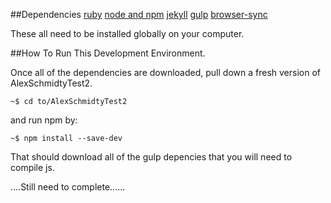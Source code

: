 ##Dependencies
[ruby](http://code.tutsplus.com/tutorials/how-to-install-ruby-on-a-mac--net-21664)
[node and npm](https://docs.npmjs.com/getting-started/installing-node)
[jekyll](http://jekyllrb.com/docs/installation/)
[gulp](https://github.com/gulpjs/gulp/blob/master/docs/getting-started.md)
[browser-sync](http://www.browsersync.io/)

These all need to be installed globally on your computer.


##How To Run This Development Environment.  

Once all of the dependencies are downloaded, pull down a fresh version of AlexSchmidtyTest2.

`~$ cd to/AlexSchmidtyTest2`

and run npm by:

`~$ npm install --save-dev`

That should download all of the gulp depencies that you will need to compile js. 

....Still need to complete......


